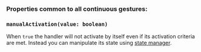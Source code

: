 ### Properties common to all continuous gestures:

### `manualActivation(value: boolean)`

When `true` the handler will not activate by itself even if its activation criteria are met. Instead you can manipulate its state using [state manager](/docs/gestures/state-manager/).
